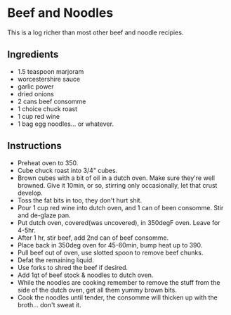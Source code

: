 # Beef and Noodles

This is a log richer than most other beef and noodle recipies.

## Ingredients
* 1.5 teaspoon marjoram
* worcestershire sauce
* garlic power 
* dried onions
* 2 cans beef consomme
* 1 choice chuck roast
* 1 cup red wine
* 1 bag egg noodles... or whatever.

## Instructions

* Preheat oven to 350.
* Cube chuck roast into 3/4" cubes.
* Brown cubes with a bit of oil in a dutch oven.  Make sure they're well browned.  Give it 10min, or so, stirring only occasionally, let that crust develop.
* Toss the fat bits in too, they don't hurt shit.
* Pour 1 cup red wine into dutch oven, and 1 can of been consomme.  Stir and de-glaze pan.
* Put dutch oven, covered(was uncovered), in 350degF oven.  Leave for 4-5hr.
* After 1 hr, stir beef, add 2nd can of beef consomme.
* Place back in 350deg oven for 45-60min, bump heat up to 390.
* Pull beef out of oven, use slotted spoon to remove beef chunks.
* Defat the remaining liquid.
* Use forks to shred the beef if desired.
* Add 1qt of beef stock & noodles to dutch oven.
* While the noodles are cooking remember to remove the stuff from the side of the dutch oven, get all them yummy brown bits.
* Cook the noodles until tender, the consomme will thicken up with the broth... don't sweat it.
